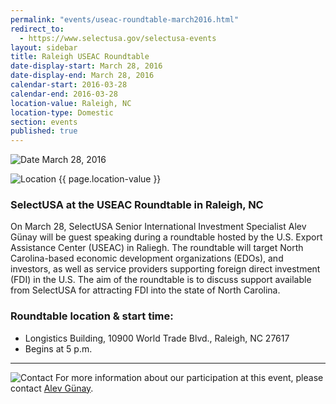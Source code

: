 ```yaml
---
permalink: "events/useac-roundtable-march2016.html"
redirect_to:
  - https://www.selectusa.gov/selectusa-events
layout: sidebar
title: Raleigh USEAC Roundtable
date-display-start: March 28, 2016
date-display-end: March 28, 2016
calendar-start: 2016-03-28
calendar-end: 2016-03-28
location-value: Raleigh, NC
location-type: Domestic
section: events
published: true
---
```


![Date](https://google.github.io/material-design-icons/action/svg/design/ic_event_24px.svg "Date") March 28, 2016

![Location](http://google.github.io/material-design-icons/social/svg/design/ic_location_city_24px.svg "Location") {{ page.location-value }}

### SelectUSA at the USEAC Roundtable in Raleigh, NC

On March 28, SelectUSA Senior International Investment Specialist Alev Günay will be guest speaking during a roundtable hosted by the U.S. Export Assistance Center (USEAC) in Raliegh. The roundtable will target North Carolina-based economic development organizations (EDOs), and investors, as well as service providers supporting foreign direct investment (FDI) in the U.S. The aim of the roundtable is to discuss support available from SelectUSA for attracting FDI into the state of North Carolina.

### Roundtable location & start time:

* Longistics Building, 10900 World Trade Blvd., Raleigh, NC 27617
* Begins at 5 p.m.

---

![Contact](https://google.github.io/material-design-icons/action/svg/design/ic_question_answer_24px.svg "Contact") For more information about our participation at this event, please contact [Alev Günay](mailto:alev.gunay@trade.gov?Subject=SelectUSA%20at%20Raleigh%20USEAC%20Info%20Request).
